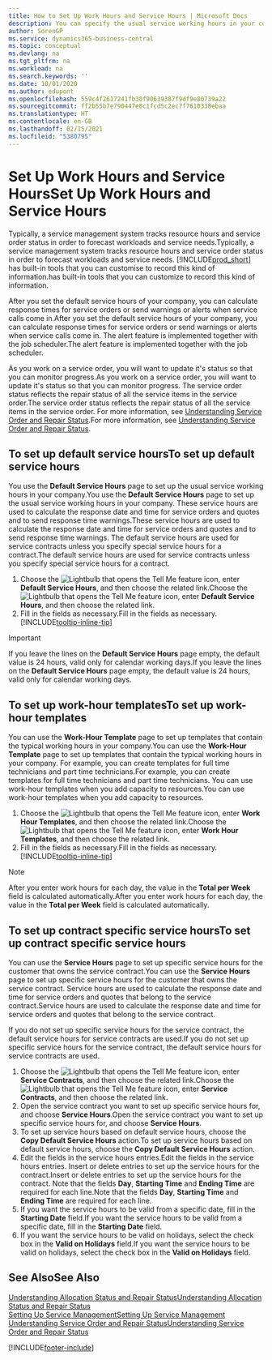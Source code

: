 ```yaml
---
title: How to Set Up Work Hours and Service Hours | Microsoft Docs
description: You can specify the usual service working hours in your company. These service hours are used to calculate the response date and time for service orders and quotes, and to send response time warnings.
author: SorenGP
ms.service: dynamics365-business-central
ms.topic: conceptual
ms.devlang: na
ms.tgt_pltfrm: na
ms.workload: na
ms.search.keywords: ''
ms.date: 10/01/2020
ms.author: edupont
ms.openlocfilehash: 559c4f2617241fb30f90639387f9df9e80739a22
ms.sourcegitcommit: ff2b55b7e790447e0c1fcd5c2ec7f7610338ebaa
ms.translationtype: HT
ms.contentlocale: en-GB
ms.lasthandoff: 02/15/2021
ms.locfileid: "5380795"
---
```

# <a name="set-up-work-hours-and-service-hours"></a><span data-ttu-id="7e48a-104">Set Up Work Hours and Service Hours</span><span class="sxs-lookup"><span data-stu-id="7e48a-104">Set Up Work Hours and Service Hours</span></span>
<span data-ttu-id="7e48a-105">Typically, a service management system tracks resource hours and service order status in order to forecast workloads and service needs.</span><span class="sxs-lookup"><span data-stu-id="7e48a-105">Typically, a service management system tracks resource hours and service order status in order to forecast workloads and service needs.</span></span> [!INCLUDE[prod_short](includes/prod_short.md)] <span data-ttu-id="7e48a-106">has built-in tools that you can customise to record this kind of information.</span><span class="sxs-lookup"><span data-stu-id="7e48a-106">has built-in tools that you can customize to record this kind of information.</span></span>  
  
<span data-ttu-id="7e48a-107">After you set the default service hours of your company, you can calculate response times for service orders or send warnings or alerts when service calls come in.</span><span class="sxs-lookup"><span data-stu-id="7e48a-107">After you set the default service hours of your company, you can calculate response times for service orders or send warnings or alerts when service calls come in.</span></span> <span data-ttu-id="7e48a-108">The alert feature is implemented together with the job scheduler.</span><span class="sxs-lookup"><span data-stu-id="7e48a-108">The alert feature is implemented together with the job scheduler.</span></span>   
  
<span data-ttu-id="7e48a-109">As you work on a service order, you will want to update it's status so that you can monitor progress.</span><span class="sxs-lookup"><span data-stu-id="7e48a-109">As you work on a service order, you will want to update it's status so that you can monitor progress.</span></span> <span data-ttu-id="7e48a-110">The service order status reflects the repair status of all the service items in the service order.</span><span class="sxs-lookup"><span data-stu-id="7e48a-110">The service order status reflects the repair status of all the service items in the service order.</span></span> <span data-ttu-id="7e48a-111">For more information, see [Understanding Service Order and Repair Status](service-order-repair-status.md).</span><span class="sxs-lookup"><span data-stu-id="7e48a-111">For more information, see [Understanding Service Order and Repair Status](service-order-repair-status.md).</span></span> 

## <a name="to-set-up-default-service-hours"></a><span data-ttu-id="7e48a-112">To set up default service hours</span><span class="sxs-lookup"><span data-stu-id="7e48a-112">To set up default service hours</span></span>  
<span data-ttu-id="7e48a-113">You use the **Default Service Hours** page to set up the usual service working hours in your company.</span><span class="sxs-lookup"><span data-stu-id="7e48a-113">You use the **Default Service Hours** page to set up the usual service working hours in your company.</span></span> <span data-ttu-id="7e48a-114">These service hours are used to calculate the response date and time for service orders and quotes and to send response time warnings.</span><span class="sxs-lookup"><span data-stu-id="7e48a-114">These service hours are used to calculate the response date and time for service orders and quotes and to send response time warnings.</span></span> <span data-ttu-id="7e48a-115">The default service hours are used for service contracts unless you specify special service hours for a contract.</span><span class="sxs-lookup"><span data-stu-id="7e48a-115">The default service hours are used for service contracts unless you specify special service hours for a contract.</span></span>  
  
1. <span data-ttu-id="7e48a-116">Choose the ![Lightbulb that opens the Tell Me feature](media/ui-search/search_small.png "Tell me what you want to do") icon, enter **Default Service Hours**, and then choose the related link.</span><span class="sxs-lookup"><span data-stu-id="7e48a-116">Choose the ![Lightbulb that opens the Tell Me feature](media/ui-search/search_small.png "Tell me what you want to do") icon, enter **Default Service Hours**, and then choose the related link.</span></span>  
2. <span data-ttu-id="7e48a-117">Fill in the fields as necessary.</span><span class="sxs-lookup"><span data-stu-id="7e48a-117">Fill in the fields as necessary.</span></span> [!INCLUDE[tooltip-inline-tip](includes/tooltip-inline-tip_md.md)]  
  
> [!IMPORTANT]  
>  <span data-ttu-id="7e48a-118">If you leave the lines on the **Default Service Hours** page empty, the default value is 24 hours, valid only for calendar working days.</span><span class="sxs-lookup"><span data-stu-id="7e48a-118">If you leave the lines on the **Default Service Hours** page empty, the default value is 24 hours, valid only for calendar working days.</span></span>  
  
## <a name="to-set-up-work-hour-templates"></a><span data-ttu-id="7e48a-119">To set up work-hour templates</span><span class="sxs-lookup"><span data-stu-id="7e48a-119">To set up work-hour templates</span></span>
<span data-ttu-id="7e48a-120">You can use the **Work-Hour Template** page to set up templates that contain the typical working hours in your company.</span><span class="sxs-lookup"><span data-stu-id="7e48a-120">You can use the **Work-Hour Template** page to set up templates that contain the typical working hours in your company.</span></span> <span data-ttu-id="7e48a-121">For example, you can create templates for full time technicians and part time technicians.</span><span class="sxs-lookup"><span data-stu-id="7e48a-121">For example, you can create templates for full time technicians and part time technicians.</span></span> <span data-ttu-id="7e48a-122">You can use work-hour templates when you add capacity to resources.</span><span class="sxs-lookup"><span data-stu-id="7e48a-122">You can use work-hour templates when you add capacity to resources.</span></span>  
  
1. <span data-ttu-id="7e48a-123">Choose the ![Lightbulb that opens the Tell Me feature](media/ui-search/search_small.png "Tell me what you want to do") icon, enter **Work Hour Templates**, and then choose the related link.</span><span class="sxs-lookup"><span data-stu-id="7e48a-123">Choose the ![Lightbulb that opens the Tell Me feature](media/ui-search/search_small.png "Tell me what you want to do") icon, enter **Work Hour Templates**, and then choose the related link.</span></span>  
2. <span data-ttu-id="7e48a-124">Fill in the fields as necessary.</span><span class="sxs-lookup"><span data-stu-id="7e48a-124">Fill in the fields as necessary.</span></span> [!INCLUDE[tooltip-inline-tip](includes/tooltip-inline-tip_md.md)]  
  
> [!Note]
> <span data-ttu-id="7e48a-125">After you enter work hours for each day, the value in the **Total per Week** field is calculated automatically.</span><span class="sxs-lookup"><span data-stu-id="7e48a-125">After you enter work hours for each day, the value in the **Total per Week** field is calculated automatically.</span></span>  

## <a name="to-set-up-contract-specific-service-hours"></a><span data-ttu-id="7e48a-126">To set up contract specific service hours</span><span class="sxs-lookup"><span data-stu-id="7e48a-126">To set up contract specific service hours</span></span>  
<span data-ttu-id="7e48a-127">You can use the **Service Hours** page to set up specific service hours for the customer that owns the service contract.</span><span class="sxs-lookup"><span data-stu-id="7e48a-127">You can use the **Service Hours** page to set up specific service hours for the customer that owns the service contract.</span></span> <span data-ttu-id="7e48a-128">Service hours are used to calculate the response date and time for service orders and quotes that belong to the service contract.</span><span class="sxs-lookup"><span data-stu-id="7e48a-128">Service hours are used to calculate the response date and time for service orders and quotes that belong to the service contract.</span></span>  
  
<span data-ttu-id="7e48a-129">If you do not set up specific service hours for the service contract, the default service hours for service contracts are used.</span><span class="sxs-lookup"><span data-stu-id="7e48a-129">If you do not set up specific service hours for the service contract, the default service hours for service contracts are used.</span></span>  
  
1. <span data-ttu-id="7e48a-130">Choose the ![Lightbulb that opens the Tell Me feature](media/ui-search/search_small.png "Tell me what you want to do") icon, enter **Service Contracts**, and then choose the related link.</span><span class="sxs-lookup"><span data-stu-id="7e48a-130">Choose the ![Lightbulb that opens the Tell Me feature](media/ui-search/search_small.png "Tell me what you want to do") icon, enter **Service Contracts**, and then choose the related link.</span></span>  
2. <span data-ttu-id="7e48a-131">Open the service contract you want to set up specific service hours for, and choose **Service Hours**.</span><span class="sxs-lookup"><span data-stu-id="7e48a-131">Open the service contract you want to set up specific service hours for, and choose **Service Hours**.</span></span>  
4. <span data-ttu-id="7e48a-132">To set up service hours based on default service hours, choose the **Copy Default Service Hours** action.</span><span class="sxs-lookup"><span data-stu-id="7e48a-132">To set up service hours based on default service hours, choose the **Copy Default Service Hours** action.</span></span>  
5. <span data-ttu-id="7e48a-133">Edit the fields in the service hours entries.</span><span class="sxs-lookup"><span data-stu-id="7e48a-133">Edit the fields in the service hours entries.</span></span> <span data-ttu-id="7e48a-134">Insert or delete entries to set up the service hours for the contract.</span><span class="sxs-lookup"><span data-stu-id="7e48a-134">Insert or delete entries to set up the service hours for the contract.</span></span> <span data-ttu-id="7e48a-135">Note that the fields **Day**, **Starting Time** and **Ending Time** are required for each line.</span><span class="sxs-lookup"><span data-stu-id="7e48a-135">Note that the fields **Day**, **Starting Time** and **Ending Time** are required for each line.</span></span>  
6. <span data-ttu-id="7e48a-136">If you want the service hours to be valid from a specific date, fill in the **Starting Date** field.</span><span class="sxs-lookup"><span data-stu-id="7e48a-136">If you want the service hours to be valid from a specific date, fill in the **Starting Date** field.</span></span>  
7. <span data-ttu-id="7e48a-137">If you want the service hours to be valid on holidays, select the check box in the **Valid on Holidays** field.</span><span class="sxs-lookup"><span data-stu-id="7e48a-137">If you want the service hours to be valid on holidays, select the check box in the **Valid on Holidays** field.</span></span>  

## <a name="see-also"></a><span data-ttu-id="7e48a-138">See Also</span><span class="sxs-lookup"><span data-stu-id="7e48a-138">See Also</span></span>  
[<span data-ttu-id="7e48a-139">Understanding Allocation Status and Repair Status</span><span class="sxs-lookup"><span data-stu-id="7e48a-139">Understanding Allocation Status and Repair Status</span></span>](service-allocation-status-and-repair-status.md)  
[<span data-ttu-id="7e48a-140">Setting Up Service Management</span><span class="sxs-lookup"><span data-stu-id="7e48a-140">Setting Up Service Management</span></span>](service-setup-service.md)  
[<span data-ttu-id="7e48a-141">Understanding Service Order and Repair Status</span><span class="sxs-lookup"><span data-stu-id="7e48a-141">Understanding Service Order and Repair Status</span></span>](service-order-repair-status.md)  


[!INCLUDE[footer-include](includes/footer-banner.md)]